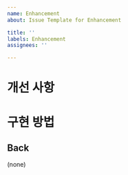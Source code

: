 ```yaml
---
name: Enhancement
about: Issue Template for Enhancement

title: ''
labels: Enhancement
assignees: ''

---
```


# 개선 사항


# 구현 방법
## Back
(none)
